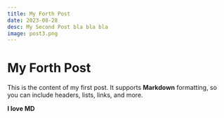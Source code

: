 ```yaml
---
title: My Forth Post
date: 2023-08-28
desc: My Second Post bla bla bla
image: post3.png
---
```


# My Forth Post

This is the content of my first post. It supports **Markdown** formatting, so you can include headers, lists, links, and more.

**I love MD**